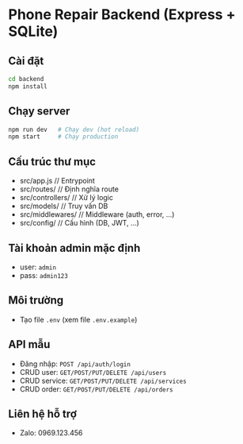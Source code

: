# Phone Repair Backend (Express + SQLite)

## Cài đặt

```bash
cd backend
npm install
```

## Chạy server

```bash
npm run dev   # Chạy dev (hot reload)
npm start     # Chạy production
```

## Cấu trúc thư mục

- src/app.js           // Entrypoint
- src/routes/          // Định nghĩa route
- src/controllers/     // Xử lý logic
- src/models/          // Truy vấn DB
- src/middlewares/     // Middleware (auth, error, ...)
- src/config/          // Cấu hình (DB, JWT, ...)

## Tài khoản admin mặc định
- user: `admin`
- pass: `admin123`

## Môi trường
- Tạo file `.env` (xem file `.env.example`)

## API mẫu
- Đăng nhập: `POST /api/auth/login`
- CRUD user: `GET/POST/PUT/DELETE /api/users`
- CRUD service: `GET/POST/PUT/DELETE /api/services`
- CRUD order: `GET/POST/PUT/DELETE /api/orders`

## Liên hệ hỗ trợ
- Zalo: 0969.123.456 